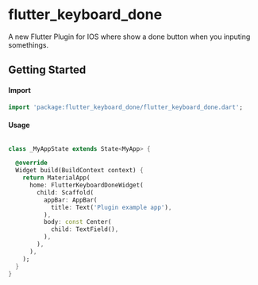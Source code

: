# flutter_keyboard_done

A new Flutter Plugin for IOS where show a done button when you inputing somethings.

## Getting Started

#### Import
```dart
import 'package:flutter_keyboard_done/flutter_keyboard_done.dart';
```
#### Usage

```dart

class _MyAppState extends State<MyApp> {

  @override
  Widget build(BuildContext context) {
    return MaterialApp(
      home: FlutterKeyboardDoneWidget(
        child: Scaffold(
          appBar: AppBar(
            title: Text('Plugin example app'),
          ),
          body: const Center(
            child: TextField(),
          ),
        ),
      ),
    );
  }
}

```


